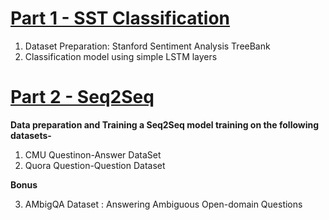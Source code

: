 # [Part 1 - SST Classification](Part1_SST_Classification)

1. Dataset Preparation: Stanford Sentiment Analysis TreeBank 
2. Classification model using simple LSTM layers

# [Part 2 - Seq2Seq](Part2_Seq2Seq)

**Data preparation and Training a Seq2Seq model training on the following datasets-**
1. CMU Questinon-Answer DataSet
2. Quora Question-Question Dataset

**Bonus**

3. AMbigQA Dataset : Answering Ambiguous Open-domain Questions
